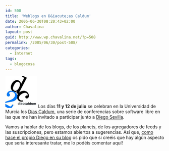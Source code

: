 ```yaml
---
id: 508
title: 'Weblogs en D&iacute;as Caldum'
date: 2005-06-30T08:20:43+02:00
author: Chavalina
layout: post
guid: http://www.wp.chavalina.net/?p=508
permalink: /2005/06/30/post-508/
categories:
  - Internet
tags:
  - blogocosa
---
```

<img class="imgizqda" src="/imagenes/fotos/dias-caldum.jpg" alt="D&iacute;as Caldum 2005" /> Los d&iacute;as **11 y 12 de julio** se celebran en la Universidad de Murcia los <a href="http://diascaldum.um.es/" target="_blank">D&iacute;as Caldum</a>, una serie de conferencias sobre software libre en las que me han invitado a participar junto a <a href="http://neuromancer.dif.um.es/blog/" target="_blank">Diego Sevilla</a>.

Vamos a hablar de los blogs, de los planets, de los agregadores de feeds y las suscripciones, pero estamos abiertos a sugerencias. As&iacute; que, <a href="http://neuromancer.dif.um.es/blog/?p=220" target="_blank">como hace el propio Diego en su blog</a> os pido que si cre&eacute;is que hay alg&uacute;n aspecto que ser&iacute;a interesante tratar, me lo pod&eacute;is comentar aqu&iacute;!